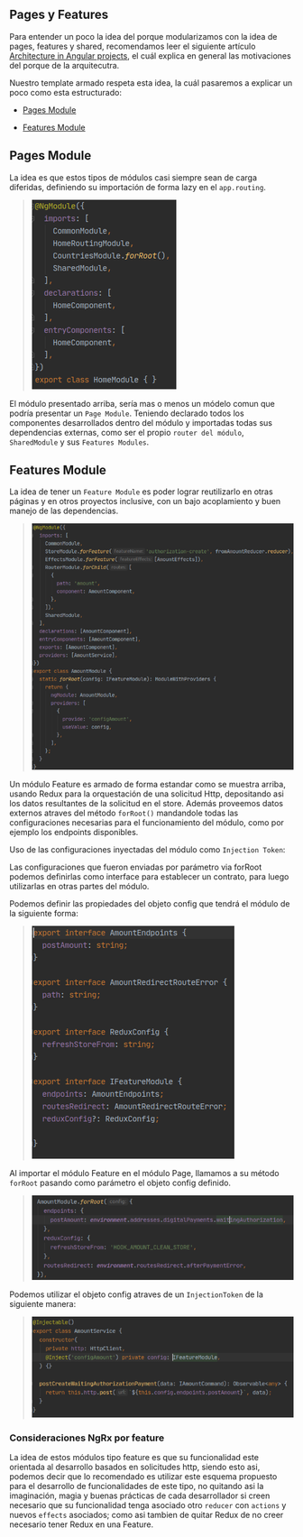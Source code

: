 ## Pages y Features
Para entender un poco la idea del porque modularizamos con la idea de pages, features y shared, recomendamos leer el siguiente artículo [Architecture in Angular projects](https://medium.com/@cyrilletuzi/architecture-in-angular-projects-242606567e40), el cuál explica en general las motivaciones del porque de la arquitecutra.

Nuestro template armado respeta esta idea, la cuál pasaremos a explicar un poco como esta estructurado:

- [Pages Module](#pages-module)
    
- [Features Module](#features-module)

## Pages Module
La idea es que estos tipos de módulos casi siempre sean de carga diferidas, definiendo su importación de forma lazy en el `app.routing`.
> ![example](./example-page-module.png) 

El módulo presentado arriba, sería mas o menos un módelo comun que podría presentar un `Page Module`. Teniendo declarado todos los componentes desarrollados dentro del módulo y importadas todas sus dependencias externas, como ser el propio `router del módulo`, `SharedModule` y sus `Features Modules`. 

## Features Module
La idea de tener un `Feature Module` es poder lograr reutilizarlo en otras páginas y en otros proyectos inclusive, con un bajo acoplamiento y buen manejo de las dependencias.

> ![example](./example-feature-module.png) 

Un módulo Feature es armado de forma estandar como se muestra arriba, usando Redux para la orquestación de una solicitud Http, depositando asi los datos resultantes de la solicitud en el store. Además proveemos datos externos atraves del método `forRoot()` mandandole todas las configuraciones necesarias para el funcionamiento del módulo, como por ejemplo los endpoints disponibles.

Uso de las configuraciones inyectadas del módulo como `Injection Token`:

Las configuraciones que fueron enviadas por parámetro via forRoot podemos definirlas como interface para establecer un contrato, para luego utilizarlas en otras partes del módulo.

Podemos definir las propiedades del objeto config que tendrá el módulo de la siguiente forma:
> ![example](./example-interfaces.png) 

Al importar el módulo Feature en el módulo Page, llamamos a su método `forRoot` pasando como parámetro el objeto config definido.

> ![example](./example-feature-module-parametros.png) 

Podemos utilizar el objeto config atraves de un `InjectionToken` de la siguiente manera:
> ![example](./example-inject-token.png) 
### Consideraciones NgRx por feature
La idea de estos módulos tipo feature es que su funcionalidad este orientada al desarrollo basados en solicitudes http, siendo esto asi, podemos decir que lo recomendado es utilizar este esquema propuesto para el desarrollo de funcionalidades de este tipo, no quitando asi la imaginación, magia y buenas prácticas de cada desarrollador si creen necesario que su funcionalidad tenga asociado otro `reducer` con `actions` y nuevos `effects` asociados; como asi tambien de quitar Redux de no creer necesario tener Redux en una Feature.

